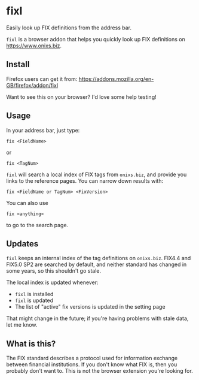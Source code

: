 # fixl
Easily look up FIX definitions from the address bar.

`fixl` is a browser addon that helps you quickly look up FIX definitions on https://www.onixs.biz.

## Install

Firefox users can get it from: https://addons.mozilla.org/en-GB/firefox/addon/fixl

Want to see this on your browser? I'd love some help testing!

## Usage

In your address bar, just type:

    fix <FieldName>
    
or

    fix <TagNum>
    
`fixl` will search a local index of FIX tags from `onixs.biz`, and provide you links to the reference pages.
You can narrow down results with:

    fix <FieldName or TagNum> <FixVersion>

You can also use

    fix <anything>
    
to go to the search page.

## Updates

`fixl` keeps an internal index of the tag definitions on `onixs.biz`. FIX4.4 and FIX5.0 SP2 are searched by default,
and neither standard has changed in some years, so this shouldn't go stale.

The local index is updated whenever:
* `fixl` is installed
* `fixl` is updated
* The list of "active" fix versions is updated in the setting page

That might change in the future; if you're having problems with stale data, let me know.

## What is this?

The FIX standard describes a protocol used for information exchange between financial institutions.
If you don't know what FIX is, then you probably don't want to. This is not the browser extension
you're looking for.

